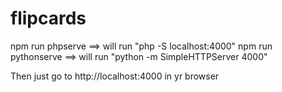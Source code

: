 # flipcards

npm run phpserve ==> will run "php -S localhost:4000"
npm run pythonserve ==> will run "python -m SimpleHTTPServer 4000"

Then just go to http://localhost:4000 in yr browser
